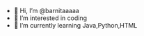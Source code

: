 - 👋 Hi, I’m @barnitaaaaa
- 👀 I’m interested in coding
- 🌱 I’m currently learning Java,Python,HTML

<!---
barnitaaaaa/barnitaaaaa is a ✨ special ✨ repository because its `README.md` (this file) appears on your GitHub profile.
You can click the Preview link to take a look at your changes.
--->
